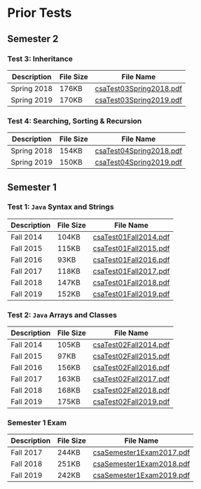 # Prior Tests

## Semester 2

### Test 3: Inheritance

Description | File Size | File Name
----------- | --------- | ---------
Spring 2018 | 176KB | [csaTest03Spring2018.pdf](/csa/pdf/csaTest03Spring2018.pdf)
Spring 2019 | 170KB | [csaTest03Spring2019.pdf](/csa/pdf/csaTest03Spring2019.pdf)

### Test 4: Searching, Sorting & Recursion

Description | File Size | File Name
----------- | --------- | ---------
Spring 2018 | 154KB | [csaTest04Spring2018.pdf](/csa/pdf/csaTest04Spring2018.pdf)
Spring 2019 | 150KB | [csaTest04Spring2019.pdf](/csa/pdf/csaTest04Spring2019.pdf)

## Semester 1

### Test 1: `Java` Syntax and Strings

Description | File Size | File Name
----------- | --------- | ---------
Fall 2014 | 104KB | [csaTest01Fall2014.pdf](/csa/pdf/csaTest01Fall2014.pdf)
Fall 2015 | 115KB | [csaTest01Fall2015.pdf](/csa/pdf/csaTest01Fall2015.pdf)
Fall 2016 |  93KB | [csaTest01Fall2016.pdf](/csa/pdf/csaTest01Fall2016.pdf)
Fall 2017 | 118KB | [csaTest01Fall2017.pdf](/csa/pdf/csaTest01Fall2017.pdf)
Fall 2018 | 147KB | [csaTest01Fall2018.pdf](/csa/pdf/csaTest01Fall2018.pdf)
Fall 2019 | 152KB | [csaTest01Fall2019.pdf](/csa/pdf/csaTest01Fall2019.pdf)

### Test 2: `Java` Arrays and Classes

Description | File Size | File Name
----------- | --------- | ---------
Fall 2014 | 105KB | [csaTest02Fall2014.pdf](/csa/pdf/csaTest02Fall2014.pdf)
Fall 2015 |  97KB | [csaTest02Fall2015.pdf](/csa/pdf/csaTest02Fall2015.pdf)
Fall 2016 | 156KB | [csaTest02Fall2016.pdf](/csa/pdf/csaTest02Fall2016.pdf)
Fall 2017 | 163KB | [csaTest02Fall2017.pdf](/csa/pdf/csaTest02Fall2017.pdf)
Fall 2018 | 168KB | [csaTest02Fall2018.pdf](/csa/pdf/csaTest02Fall2018.pdf)
Fall 2019 | 175KB | [csaTest02Fall2019.pdf](/csa/pdf/csaTest02Fall2019.pdf)

### Semester 1 Exam

Description | File Size | File Name
----------- | --------- | ---------
Fall 2017 | 244KB | [csaSemester1Exam2017.pdf](/csa/pdf/csaSemester1Exam2017.pdf)
Fall 2018 | 251KB | [csaSemester1Exam2018.pdf](/csa/pdf/csaSemester1Exam2018.pdf)
Fall 2019 | 242KB | [csaSemester1Exam2019.pdf](/csa/pdf/csaSemester1Exam2019.pdf)

